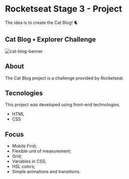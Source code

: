 # Rocketseat Stage 3 - Project
The idea is to create the Cat Blog! 🐈

## Cat Blog • Explorer Challenge
![cat-blog-banner](https://github.com/gustavonunesbispo/rocketseat-catblog-project/assets/151034795/5510d369-150d-4452-8846-b4ad66982817)

## About
The Cat Blog project is a challenge provided by Rocketseat.

## Tecnologies
This project was developed using front-end technologies.
- HTML
- CSS

## Focus
- Mobile First;
- Flexible unit of measurement;
- Grid;
- Variables in CSS;
- HSL colors;
- Simple animations and transitions.
